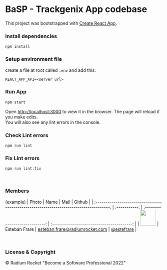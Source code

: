 # BaSP - Trackgenix App codebase

This project was bootstrapped with [Create React App](https://github.com/facebook/create-react-app).


### Install dependencies

    npm install

### Setup environment file
create a file at root called `.env` and add this:

    REACT_APP_API=<server url>

### Run App
    npm start

Open [http://localhost:3000](http://localhost:3000) to view it in the browser.
The page will reload if you make edits.\
You will also see any lint errors in the console.


### Check Lint errors
    npm run lint

### Fix Lint errors
    npm run lint:fix

<br>

### Members

(example)
|                                          Photo                                          |     Name      |              Mail              |                   Github                   |
| :-------------------------------------------------------------------------------------: | :-----------: | :----------------------------: | :----------------------------------------: |
| <img src="https://avatars.githubusercontent.com/u/20587232?v=4" height="50" width="50"> | Esteban Frare | esteban.frare@radiumrocket.com | [@estefrare](https://github.com/estefrare) |



<br>

### License & Copyright

© Radium Rocket "Become a Software Professional 2022"